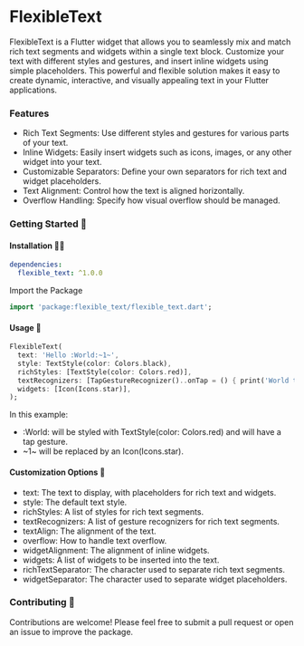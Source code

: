 # FlexibleText

FlexibleText is a Flutter widget that allows you to seamlessly mix and match rich text segments and widgets within a single text block. Customize your text with different styles and gestures, and insert inline widgets using simple placeholders. This powerful and flexible solution makes it easy to create dynamic, interactive, and visually appealing text in your Flutter applications.

### Features

- Rich Text Segments: Use different styles and gestures for various parts of your text.
- Inline Widgets: Easily insert widgets such as icons, images, or any other widget into your text.
- Customizable Separators: Define your own separators for rich text and widget placeholders.
- Text Alignment: Control how the text is aligned horizontally.
- Overflow Handling: Specify how visual overflow should be managed.

### Getting Started 🚀

#### Installation 🧑‍💻

```yaml
dependencies:
  flexible_text: ^1.0.0
```

Import the Package

```dart
import 'package:flexible_text/flexible_text.dart';
```

#### Usage 📝

```dart
FlexibleText(
  text: 'Hello :World:~1~',
  style: TextStyle(color: Colors.black),
  richStyles: [TextStyle(color: Colors.red)],
  textRecognizers: [TapGestureRecognizer()..onTap = () { print('World tapped'); }],
  widgets: [Icon(Icons.star)],
);
```

In this example:

- :World: will be styled with TextStyle(color: Colors.red) and will have a tap gesture.
- \~1\~ will be replaced by an Icon(Icons.star).

#### Customization Options 🎨

- text: The text to display, with placeholders for rich text and widgets.
- style: The default text style.
- richStyles: A list of styles for rich text segments.
- textRecognizers: A list of gesture recognizers for rich text segments.
- textAlign: The alignment of the text.
- overflow: How to handle text overflow.
- widgetAlignment: The alignment of inline widgets.
- widgets: A list of widgets to be inserted into the text.
- richTextSeparator: The character used to separate rich text segments.
- widgetSeparator: The character used to separate widget placeholders.

### Contributing 👨

Contributions are welcome! Please feel free to submit a pull request or open an issue to improve the package.
